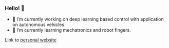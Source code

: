 ### Hello! 👋

- 🔭 I’m currently working on deep learning based control with application on autonomous vehicles.
- 🌱 I’m currently learning mechatronics and robot fingers.

Link to [personal website](https://leishi23.github.io/homepage)

<!--
**leishi23/leishi23** is a ✨ _special_ ✨ repository because its `README.md` (this file) appears on your GitHub profile.

Here are some ideas to get you started:

- 🔭 I’m currently working on ...
- 🌱 I’m currently learning ...
- 👯 I’m looking to collaborate on ...
- 🤔 I’m looking for help with ...
- 💬 Ask me about ...
- 📫 How to reach me: ...
- 😄 Pronouns: ...
- ⚡ Fun fact: ...
-->

